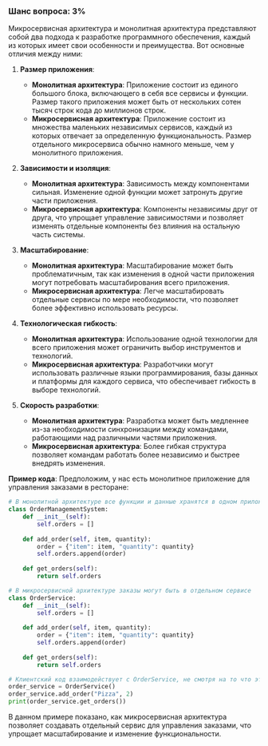 ### Шанс вопроса: 3%

Микросервисная архитектура и монолитная архитектура представляют собой два подхода к разработке программного обеспечения, каждый из которых имеет свои особенности и преимущества. Вот основные отличия между ними:

1. **Размер приложения**: 
   - **Монолитная архитектура**: Приложение состоит из единого большого блока, включающего в себя все сервисы и функции. Размер такого приложения может быть от нескольких сотен тысяч строк кода до миллионов строк.
   - **Микросервисная архитектура**: Приложение состоит из множества маленьких независимых сервисов, каждый из которых отвечает за определенную функциональность. Размер отдельного микросервиса обычно намного меньше, чем у монолитного приложения.

2. **Зависимости и изоляция**: 
   - **Монолитная архитектура**: Зависимость между компонентами сильная. Изменение одной функции может затронуть другие части приложения.
   - **Микросервисная архитектура**: Компоненты независимы друг от друга, что упрощает управление зависимостями и позволяет изменять отдельные компоненты без влияния на остальную часть системы.

3. **Масштабирование**: 
   - **Монолитная архитектура**: Масштабирование может быть проблематичным, так как изменения в одной части приложения могут потребовать масштабирования всего приложения.
   - **Микросервисная архитектура**: Легче масштабировать отдельные сервисы по мере необходимости, что позволяет более эффективно использовать ресурсы.

4. **Технологическая гибкость**: 
   - **Монолитная архитектура**: Использование одной технологии для всего приложения может ограничить выбор инструментов и технологий.
   - **Микросервисная архитектура**: Разработчики могут использовать различные языки программирования, базы данных и платформы для каждого сервиса, что обеспечивает гибкость в выборе технологий.

5. **Скорость разработки**: 
   - **Монолитная архитектура**: Разработка может быть медленнее из-за необходимости синхронизации между командами, работающими над различными частями приложения.
   - **Микросервисная архитектура**: Более гибкая структура позволяет командам работать более независимо и быстрее внедрять изменения.

**Пример кода**: 
    Предположим, у нас есть монолитное приложение для управления заказами в ресторане:

```python
# В монолитной архитектуре все функции и данные хранятся в одном приложении
class OrderManagementSystem:
    def __init__(self):
        self.orders = []
    
    def add_order(self, item, quantity):
        order = {"item": item, "quantity": quantity}
        self.orders.append(order)
    
    def get_orders(self):
        return self.orders

# В микросервисной архитектуре заказы могут быть в отдельном сервисе
class OrderService:
    def __init__(self):
        self.orders = []
    
    def add_order(self, item, quantity):
        order = {"item": item, "quantity": quantity}
        self.orders.append(order)
    
    def get_orders(self):
        return self.orders

# Клиентский код взаимодействует с OrderService, не смотря на то что это микросервис
order_service = OrderService()
order_service.add_order("Pizza", 2)
print(order_service.get_orders())
```

В данном примере показано, как микросервисная архитектура позволяет создавать отдельный сервис для управления заказами, что упрощает масштабирование и изменение функциональности.